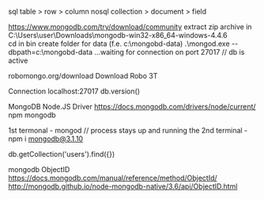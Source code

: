 sql     table > row > column
nosql   collection > document > field

https://www.mongodb.com/try/download/community
extract zip archive in C:\Users\user\Downloads\mongodb-win32-x86_64-windows-4.4.6\
    cd in bin
    create folder for data (f.e. c:\mongobd-data)
    .\mongod.exe --dbpath=c:\mongobd-data
    ...waiting for connection on port 27017 // db is active


robomongo.org/download
Download Robo 3T

Connection
    localhost:27017
db.version()


MongoDB Node.JS Driver
https://docs.mongodb.com/drivers/node/current/
npm mongodb

1st termonal - mongod // process stays up and running
the 2nd terminal - npm i mongodb@3.1.10

db.getCollection('users').find({})


mongodb ObjectID
https://docs.mongodb.com/manual/reference/method/ObjectId/
http://mongodb.github.io/node-mongodb-native/3.6/api/ObjectID.html